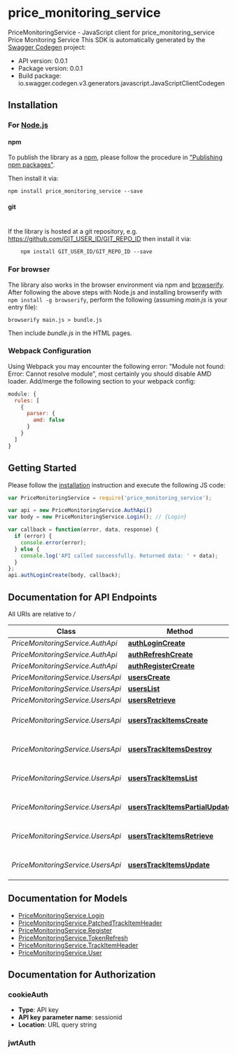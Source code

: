 # price_monitoring_service

PriceMonitoringService - JavaScript client for price_monitoring_service
Price Monitoring Service
This SDK is automatically generated by the [Swagger Codegen](https://github.com/swagger-api/swagger-codegen) project:

- API version: 0.0.1
- Package version: 0.0.1
- Build package: io.swagger.codegen.v3.generators.javascript.JavaScriptClientCodegen

## Installation

### For [Node.js](https://nodejs.org/)

#### npm

To publish the library as a [npm](https://www.npmjs.com/),
please follow the procedure in ["Publishing npm packages"](https://docs.npmjs.com/getting-started/publishing-npm-packages).

Then install it via:

```shell
npm install price_monitoring_service --save
```

#### git
#
If the library is hosted at a git repository, e.g.
https://github.com/GIT_USER_ID/GIT_REPO_ID
then install it via:

```shell
    npm install GIT_USER_ID/GIT_REPO_ID --save
```

### For browser

The library also works in the browser environment via npm and [browserify](http://browserify.org/). After following
the above steps with Node.js and installing browserify with `npm install -g browserify`,
perform the following (assuming *main.js* is your entry file):

```shell
browserify main.js > bundle.js
```

Then include *bundle.js* in the HTML pages.

### Webpack Configuration

Using Webpack you may encounter the following error: "Module not found: Error:
Cannot resolve module", most certainly you should disable AMD loader. Add/merge
the following section to your webpack config:

```javascript
module: {
  rules: [
    {
      parser: {
        amd: false
      }
    }
  ]
}
```

## Getting Started

Please follow the [installation](#installation) instruction and execute the following JS code:

```javascript
var PriceMonitoringService = require('price_monitoring_service');

var api = new PriceMonitoringService.AuthApi()
var body = new PriceMonitoringService.Login(); // {Login} 

var callback = function(error, data, response) {
  if (error) {
    console.error(error);
  } else {
    console.log('API called successfully. Returned data: ' + data);
  }
};
api.authLoginCreate(body, callback);
```

## Documentation for API Endpoints

All URIs are relative to */*

Class | Method | HTTP request | Description
------------ | ------------- | ------------- | -------------
*PriceMonitoringService.AuthApi* | [**authLoginCreate**](docs/AuthApi.md#authLoginCreate) | **POST** /auth/login/ | 
*PriceMonitoringService.AuthApi* | [**authRefreshCreate**](docs/AuthApi.md#authRefreshCreate) | **POST** /auth/refresh/ | 
*PriceMonitoringService.AuthApi* | [**authRegisterCreate**](docs/AuthApi.md#authRegisterCreate) | **POST** /auth/register/ | 
*PriceMonitoringService.UsersApi* | [**usersCreate**](docs/UsersApi.md#usersCreate) | **POST** /users/ | 
*PriceMonitoringService.UsersApi* | [**usersList**](docs/UsersApi.md#usersList) | **GET** /users/ | 
*PriceMonitoringService.UsersApi* | [**usersRetrieve**](docs/UsersApi.md#usersRetrieve) | **GET** /users/{id}/ | 
*PriceMonitoringService.UsersApi* | [**usersTrackItemsCreate**](docs/UsersApi.md#usersTrackItemsCreate) | **POST** /users/{user_id}/track-items/ | 
*PriceMonitoringService.UsersApi* | [**usersTrackItemsDestroy**](docs/UsersApi.md#usersTrackItemsDestroy) | **DELETE** /users/{user_id}/track-items/{id}/ | 
*PriceMonitoringService.UsersApi* | [**usersTrackItemsList**](docs/UsersApi.md#usersTrackItemsList) | **GET** /users/{user_id}/track-items/ | 
*PriceMonitoringService.UsersApi* | [**usersTrackItemsPartialUpdate**](docs/UsersApi.md#usersTrackItemsPartialUpdate) | **PATCH** /users/{user_id}/track-items/{id}/ | 
*PriceMonitoringService.UsersApi* | [**usersTrackItemsRetrieve**](docs/UsersApi.md#usersTrackItemsRetrieve) | **GET** /users/{user_id}/track-items/{id}/ | 
*PriceMonitoringService.UsersApi* | [**usersTrackItemsUpdate**](docs/UsersApi.md#usersTrackItemsUpdate) | **PUT** /users/{user_id}/track-items/{id}/ | 

## Documentation for Models

 - [PriceMonitoringService.Login](docs/Login.md)
 - [PriceMonitoringService.PatchedTrackItemHeader](docs/PatchedTrackItemHeader.md)
 - [PriceMonitoringService.Register](docs/Register.md)
 - [PriceMonitoringService.TokenRefresh](docs/TokenRefresh.md)
 - [PriceMonitoringService.TrackItemHeader](docs/TrackItemHeader.md)
 - [PriceMonitoringService.User](docs/User.md)

## Documentation for Authorization


### cookieAuth

- **Type**: API key
- **API key parameter name**: sessionid
- **Location**: URL query string

### jwtAuth


